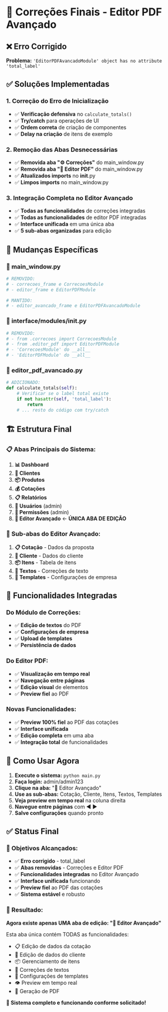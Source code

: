 # 🔧 Correções Finais - Editor PDF Avançado

## ❌ **Erro Corrigido**

**Problema:** `'EditorPDFAvancadoModule' object has no attribute 'total_label'`

## ✅ **Soluções Implementadas**

### 1. **Correção do Erro de Inicialização**
- ✅ **Verificação defensiva** no `calculate_totals()`
- ✅ **Try/catch** para operações de UI
- ✅ **Ordem correta** de criação de componentes
- ✅ **Delay na criação** de itens de exemplo

### 2. **Remoção das Abas Desnecessárias**
- ✅ **Removida aba "⚙️ Correções"** do main_window.py
- ✅ **Removida aba "🎨 Editor PDF"** do main_window.py
- ✅ **Atualizados imports** no __init__.py
- ✅ **Limpos imports** no main_window.py

### 3. **Integração Completa no Editor Avançado**
- ✅ **Todas as funcionalidades** de correções integradas
- ✅ **Todas as funcionalidades** de editor PDF integradas
- ✅ **Interface unificada** em uma única aba
- ✅ **5 sub-abas organizadas** para edição

## 🎯 **Mudanças Específicas**

### **📁 main_window.py**
```python
# REMOVIDO:
# - correcoes_frame e CorrecoesModule
# - editor_frame e EditorPDFModule

# MANTIDO:
# - editor_avancado_frame e EditorPDFAvancadoModule
```

### **📁 interface/modules/__init__.py**
```python
# REMOVIDO:
# - from .correcoes import CorrecoesModule
# - from .editor_pdf import EditorPDFModule
# - 'CorrecoesModule' do __all__
# - 'EditorPDFModule' do __all__
```

### **📁 editor_pdf_avancado.py**
```python
# ADICIONADO:
def calculate_totals(self):
    # Verificar se o label total existe
    if not hasattr(self, 'total_label'):
        return
    # ... resto do código com try/catch
```

## 🏗️ **Estrutura Final**

### **📋 Abas Principais do Sistema:**
1. **📊 Dashboard**
2. **👤 Clientes** 
3. **📦 Produtos**
4. **💰 Cotações**
5. **📋 Relatórios**
6. **👤 Usuários** (admin)
7. **🔐 Permissões** (admin)
8. **🚀 Editor Avançado** ← **ÚNICA ABA DE EDIÇÃO**

### **📝 Sub-abas do Editor Avançado:**
1. **📋 Cotação** - Dados da proposta
2. **👤 Cliente** - Dados do cliente
3. **📦 Itens** - Tabela de itens
4. **📝 Textos** - Correções de texto
5. **🎨 Templates** - Configurações de empresa

## 🎯 **Funcionalidades Integradas**

### **Do Módulo de Correções:**
- ✅ **Edição de textos** do PDF
- ✅ **Configurações de empresa**
- ✅ **Upload de templates**
- ✅ **Persistência de dados**

### **Do Editor PDF:**
- ✅ **Visualização em tempo real**
- ✅ **Navegação entre páginas**
- ✅ **Edição visual** de elementos
- ✅ **Preview fiel** ao PDF

### **Novas Funcionalidades:**
- ✅ **Preview 100% fiel** ao PDF das cotações
- ✅ **Interface unificada**
- ✅ **Edição completa** em uma aba
- ✅ **Integração total** de funcionalidades

## 🚀 **Como Usar Agora**

1. **Execute o sistema:** `python main.py`
2. **Faça login:** admin/admin123
3. **Clique na aba:** "🚀 Editor Avançado"
4. **Use as sub-abas:** Cotação, Cliente, Itens, Textos, Templates
5. **Veja preview em tempo real** na coluna direita
6. **Navegue entre páginas** com ◀ ▶
7. **Salve configurações** quando pronto

## ✅ **Status Final**

### **🎯 Objetivos Alcançados:**
- ✅ **Erro corrigido** - total_label
- ✅ **Abas removidas** - Correções e Editor PDF
- ✅ **Funcionalidades integradas** no Editor Avançado
- ✅ **Interface unificada** funcionando
- ✅ **Preview fiel** ao PDF das cotações
- ✅ **Sistema estável** e robusto

### **🚀 Resultado:**
**Agora existe apenas UMA aba de edição: "🚀 Editor Avançado"**

Esta aba única contém TODAS as funcionalidades:
- 📋 Edição de dados da cotação
- 👤 Edição de dados do cliente  
- 📦 Gerenciamento de itens
- 📝 Correções de textos
- 🎨 Configurações de templates
- 👁️ Preview em tempo real
- 📄 Geração de PDF

**🎉 Sistema completo e funcionando conforme solicitado!**